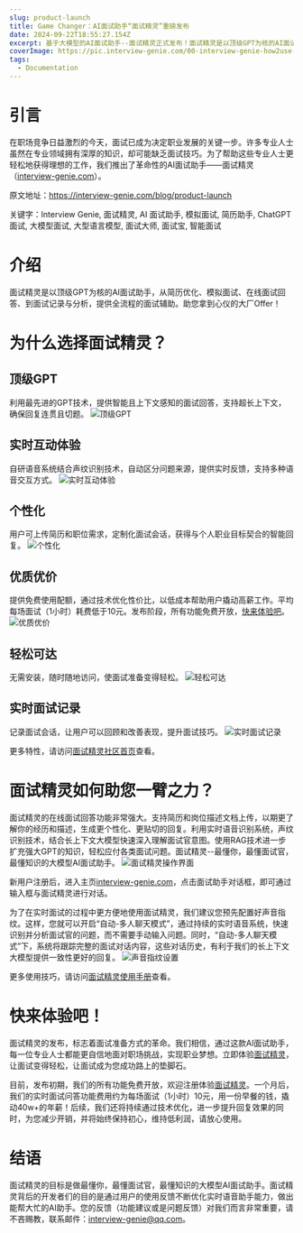 ```yaml
---
slug: product-launch
title: Game Changer：AI面试助手“面试精灵”重磅发布
date: 2024-09-22T18:55:27.154Z
excerpt: 基于大模型的AI面试助手--面试精灵正式发布！面试精灵是以顶级GPT为核的AI面试助手，从简历优化、模拟面试、在线面试回答、到面试记录与分析，提供全流程的面试辅助。助您拿到心仪的大厂Offer！目前功能免费开放，赶紧注册体验吧！
coverImage: https://pic.interview-genie.com/00-interview-genie-how2use-main-sm.jpg
tags:
  - Documentation
---
```


# 引言
在职场竞争日益激烈的今天，面试已成为决定职业发展的关键一步。许多专业人士虽然在专业领域拥有深厚的知识，却可能缺乏面试技巧。为了帮助这些专业人士更轻松地获得理想的工作，我们推出了革命性的AI面试助手——面试精灵（[interview-genie.com](https://interview-genie.com)）。

原文地址：https://interview-genie.com/blog/product-launch

关键字：Interview Genie, 面试精灵, AI 面试助手, 模拟面试, 简历助手, ChatGPT 面试, 大模型面试, 大型语言模型, 面试大师, 面试宝, 智能面试

# 介绍
面试精灵是以顶级GPT为核的AI面试助手，从简历优化、模拟面试、在线面试回答、到面试记录与分析，提供全流程的面试辅助。助您拿到心仪的大厂Offer！

# 为什么选择面试精灵？
## 顶级GPT
利用最先进的GPT技术，提供智能且上下文感知的面试回答，支持超长上下文，确保回复连贯且切题。
![顶级GPT](https://pic.interview-genie.com/gpt-CN-sm.jpg)

## 实时互动体验
自研语音系统结合声纹识别技术，自动区分问题来源，提供实时反馈，支持多种语音交互方式。
![实时互动体验](https://pic.interview-genie.com/voice-CN-sm.jpg)

## 个性化
用户可上传简历和职位需求，定制化面试会话，获得与个人职业目标契合的智能回复。
![个性化](https://pic.interview-genie.com/customizable-CN-sm.jpg)

## 优质优价
提供免费使用配额，通过技术优化性价比，以低成本帮助用户撬动高薪工作。平均每场面试（1小时）耗费低于10元。发布阶段，所有功能免费开放，[快来体验吧](https://interview-genie.com)。
![优质优价](https://pic.interview-genie.com/affordable-CN-sm.jpg)

## 轻松可达
无需安装，随时随地访问，使面试准备变得轻松。
![轻松可达](https://pic.interview-genie.com/easily-accessible-CN-sm.jpg)

## 实时面试记录
记录面试会话，让用户可以回顾和改善表现，提升面试技巧。
![实时面试记录](https://pic.interview-genie.com/live-recording-CN-sm.jpg)


更多特性，请访问[面试精灵社区首页](https://interview-genie.com/web)查看。

# 面试精灵如何助您一臂之力？
面试精灵的在线面试回答功能非常强大。支持简历和岗位描述文档上传，以期更了解你的经历和描述，生成更个性化、更贴切的回复。利用实时语音识别系统，声纹识别技术，结合长上下文大模型快速深入理解面试官意图。使用RAG技术进一步扩充强大GPT的知识，轻松应付各类面试问题。面试精灵--最懂你，最懂面试官，最懂知识的大模型AI面试助手。
![面试精灵操作界面](https://pic.interview-genie.com/00-interview-genie-how2use-main-sm.jpg)

新用户注册后，进入主页[interview-genie.com](https://interview-genie.com)，点击面试助手对话框，即可通过输入框与面试精灵进行对话。

为了在实时面试的过程中更方便地使用面试精灵，我们建议您预先配置好声音指纹。这样，您就可以开启“自动-多人聊天模式”，通过持续的实时语音系统，快速识别并分析面试官的问题，而不需要手动输入问题。同时，“自动-多人聊天模式”下，系统将跟踪完整的面试对话内容，这些对话历史，有利于我们的长上下文大模型提供一致性更好的回复。
![声音指纹设置](https://pic.interview-genie.com/00-interview-genie-how2use-voice-signature-sm.jpg)

更多使用技巧，请访问[面试精灵使用手册](https://interview-genie.com/blog/how2use)查看。

# 快来体验吧！
面试精灵的发布，标志着面试准备方式的革命。我们相信，通过这款AI面试助手，每一位专业人士都能更自信地面对职场挑战，实现职业梦想。立即体验[面试精灵](https://interview-genie.com)，让面试变得轻松，让面试成为您成功路上的垫脚石。

目前，发布初期，我们的所有功能免费开放，欢迎注册体验[面试精灵](https://interview-genie.com)。一个月后，我们的实时面试问答功能费用约为每场面试（1小时）10元，用一份早餐的钱，撬动40w+的年薪！后续，我们还将持续通过技术优化，进一步提升回复效果的同时，为您减少开销，并将始终保持初心，维持低利润，请放心使用。

# 结语
面试精灵的目标是做最懂你，最懂面试官，最懂知识的大模型AI面试助手。面试精灵背后的开发者们的目的是通过用户的使用反馈不断优化实时语音助手能力，做出能帮大忙的AI助手。您的反馈（功能建议或是问题反馈）对我们而言非常重要，请不吝赐教，联系邮件：[interview-genie@qq.com](mailto:interview-genie@qq.com)。